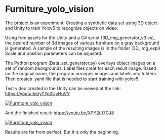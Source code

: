 # Furniture_yolo_vision
The project is an experiment.
Creating a synthetic data set using 3D object and Unity to train Yolov5 to recognise objects on video.

Using free assets for the Unity and a C# script (3D_img_generator_v3.cs), 
the desired number of 3d images of various furniture on a gray background is generated. 
A sample of the resulting images is in the folder (3D_img_expl)
Scale and position parameters can be adjusted.

The Python program (Data_set_generator.py) overlays object images on a set of random backgrounds.
Label files creat for each result image.
Based on the original name, the program arranges images and labels into folders.
Then creates .yaml file that is needed to start training with yolov5.

Test video created in the Unity can be viewed at the link:
https://youtu.be/yTYo0UyHuVY

[![Furniture_yolo_vision](https://img.youtube.com/vi/yTYo0UyHuVY/0.jpg)](https://www.youtube.com/watch?v=yTYo0UyHuVY)


And the finished result:
https://youtu.be/XPY2i-l7CJ8

[![Furniture_yolo_vision](https://img.youtube.com/vi/XPY2i-l7CJ8/0.jpg)](https://www.youtube.com/watch?v=XPY2i-l7CJ8)


Results are far from perfect. But it is only the beginning.

